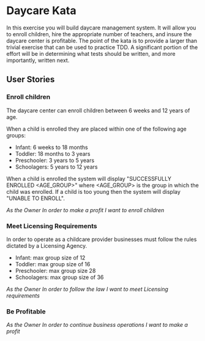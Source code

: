 # Daycare Kata
In this exercise you will build daycare management system. It will allow you to enroll children, hire the appropriate number of teachers, and insure the daycare center is profitable.  The point of the kata is to provide a larger than trivial exercise that can be used to practice TDD.  A significant portion of the effort will be in determining what tests should be written, and more importantly, written next.

## User Stories

### Enroll children
The daycare center can enroll children between 6 weeks and 12 years of age.

When a child is enrolled they are placed within one of the following age groups:
* Infant: 6 weeks to 18 months
* Toddler: 18 months to 3 years
* Preschooler: 3 years to 5 years
* Schoolagers: 5 years to 12 years

When a child is enrolled the system will display "SUCCESSFULLY ENROLLED <AGE_GROUP>" where <AGE_GROUP> is the group in which the child was enrolled.  If a child is too young then the system will display "UNABLE TO ENROLL".

*As the Owner*
*In order to make a profit*
*I want to enroll children*

### Meet Licensing Requirements
In order to operate as a childcare provider businesses must follow the rules dictated by a Licensing Agency.
* Infant: max group size of 12
* Toddler: max group size of 16
* Preschooler: max group size 28
* Schoolagers: max group size of 36

*As the Owner*
*In order to follow the law*
*I want to meet Licensing requirements*


### Be Profitable

*As the Owner*
*In order to continue business operations*
*I want to make a profit*
